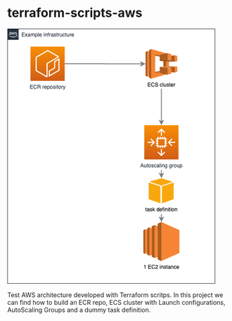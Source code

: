 # terraform-scripts-aws

![Example_architecture](/images/example_infrastructure.png)

Test AWS architecture developed with Terraform scritps. In this project we can find how to build an ECR repo, ECS cluster with Launch configurations, AutoScaling Groups and a dummy task definition.
